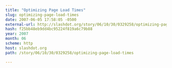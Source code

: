 ```yaml
---
title: "Optimizing Page Load Times"
slug: optimizing-page-load-times
date: 2007-06-05 17:58:05 -0500
external-url: http://slashdot.org/story/06/10/30/0329258/optimizing-page-load-times
hash: f25bb48eb9dd4bc95224f819a6c79b88
year: 2007
month: 06
scheme: http
host: slashdot.org
path: /story/06/10/30/0329258/optimizing-page-load-times

---
```



